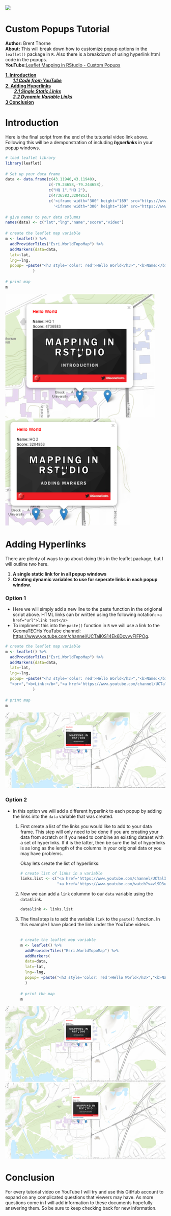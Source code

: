 ![](https://pbs.twimg.com/profile_banners/812364475772837889/1483851647/1500x500)

# Custom Popups Tutorial

**Author:** Brent Thorne <br>
**About:** This will break down how to customize popup options in the `leaflet()` package in `R`. Also there is a breakdown of using hyperlink html code in the popups.<br>
**YouTube:**[Leaflet Mapping in RStudio - Custom Popups](https://www.youtube.com/watch?v=mTTuUGisxDk)

**[1. Introduction](https://github.com/GeomaTECHs/tutorials/blob/master/custom_popups/add_hyperlinks.md#introduction)**<br>
&nbsp;&nbsp;&nbsp;&nbsp;&nbsp;&nbsp;**_[1.1 Code from YouTube](https://github.com/GeomaTECHs/tutorials/blob/master/custom_popups/add_hyperlinks.md#youtube-code)_**<br>
**[2. Adding Hyperlinks](https://github.com/GeomaTECHs/tutorials/blob/master/custom_popups/add_hyperlinks.md#introduction)**<br>
&nbsp;&nbsp;&nbsp;&nbsp;&nbsp;&nbsp; **_[2.1 Single Static Links](https://github.com/GeomaTECHs/tutorials/blob/master/custom_popups/add_hyperlinks.md#option-1)_**<br>
&nbsp;&nbsp;&nbsp;&nbsp;&nbsp;&nbsp;**_[2.2 Dynamic Variable Links](https://github.com/GeomaTECHs/tutorials/blob/master/custom_popups/add_hyperlinks.md#option-2)_**<br>
**[3 Conclusion](https://github.com/GeomaTECHs/tutorials/blob/master/custom_popups/add_hyperlinks.md#conclusion)**


# Introduction

Here is the final script from the end of the tutuorial video link above. Following this will be a demponstration of including **_hyperlinks_** in your popup windows.

```r
# load leaflet library
library(leaflet)

# Set up your data frame
data <- data.frame(c(43.11940,43.11940),
                   c(-79.24658,-79.244658),
                   c("HQ 1","HQ 2"),
                   c(4736583,3204853),
                   c('<iframe width="300" height="169" src="https://www.youtube.com/embed/vl9D3uTk36k?showinfo=0" frameborder="0" allowfullscreen></iframe>',
                     '<iframe width="300" height="169" src="https://www.youtube.com/embed/dBk8gGX1MNk?showinfo=0" frameborder="0" allowfullscreen></iframe>'))

# give names to your data columns
names(data) <- c("lat","lng","name","score","video")

# create the leaflet map variable
m <- leaflet() %>% 
  addProviderTiles("Esri.WorldTopoMap") %>% 
  addMarkers(data=data,
  lat=~lat,
  lng=~lng,
  popup= ~paste("<h3 style='color: red'>Hello World</h3>","<b>Name:</b>",name,"<br>","<b>Score:</b>",score, video, sep=" ")
            )
  
# print map
m
```
![](https://raw.githubusercontent.com/GeomaTECHs/tutorials/master/custom_popups/Sketch2.png)![](https://raw.githubusercontent.com/GeomaTECHs/tutorials/master/custom_popups/Sketch3.png)
# Adding Hyperlinks
There are plenty of ways to go about doing this in the leaflet package, but I will outline two here.

1.  **A single static link for in all popup windows**
2.  **Creating dynamic variables to use for seperate links in each popup window.**

### Option 1
- Here we will simply add a new line to the paste function in the origional script above. HTML links can br written using the following notation: ```<a href="url">link text</a>```
- To impliment this into the `paste()` function in `R` we will use a link to the GeomaTECHs YouTube channel: https://www.youtube.com/channel/UCTalI0S14Ek6DcvvvFIFPOg.


```r
# create the leaflet map variable
m <- leaflet() %>% 
  addProviderTiles("Esri.WorldTopoMap") %>% 
  addMarkers(data=data,
  lat=~lat,
  lng=~lng,
  popup= ~paste("<h3 style='color: red'>Hello World</h3>","<b>Name:</b>",name,"<br>","<b>Score:</b>",score, video,
  "<br>","<b>Link:</b>","<a href='https://www.youtube.com/channel/UCTalI0S14Ek6DcvvvFIFPOg'>GeomaTECHs YT Channel</a>",sep=" ")
            )
  
# print map
m
```
![](https://raw.githubusercontent.com/GeomaTECHs/tutorials/master/custom_popups/Sketch.png)

### Option 2

- In this option we will add a different hyperlink to each popup by adding the links into the `data` variable that was created.
    1. First create a list of the links you would like to add to your data frame. This step will only need to be done if you are creating your data from scratch or if you need to combine an existing dataset with a set of hyperlinks. If it is the latter, then be sure the list of hyperlinks is as long as the length of the columns in your origional data or you may have problems.<br>
    
       Okay lets create the list of hyperlinks:
       ```r
       # create list of links in a variable
       links.list <- c("<a href='https://www.youtube.com/channel/UCTalI0S14Ek6DcvvvFIFPOg'>GeomaTECHs YT Channel</a>",
                       "<a href='https://www.youtube.com/watch?v=vl9D3uTk36k'>GeomaTECHs Tutorial</a>")
       ```
    2. Now we can add a `link` colummn to our `data` variable using the `data$link`.
       ```r
       data$link <- links.list    
       ```
    3. The final step is to add the variable `link` to the `paste()` function. In this example I have placed the link under the YouTube videos.
       ```r

       # create the leaflet map variable
       m <- leaflet() %>% 
         addProviderTiles("Esri.WorldTopoMap") %>% 
         addMarkers(
         data=data,
         lat=~lat,
         lng=~lng,
         popup= ~paste("<h3 style='color: red'>Hello World</h3>","<b>Name:</b>",name,"<br>","<b>Score:</b>",score, video,link,sep=" ")
         )

       # print the map
       m    
       ```
![](https://raw.githubusercontent.com/GeomaTECHs/tutorials/master/custom_popups/Sketch.png)
![](https://raw.githubusercontent.com/GeomaTECHs/tutorials/master/custom_popups/Sketch1.png)

# Conclusion
For every tutorial video on YouTube I will try and use this GitHub account to expand on any complicated questions that viewers may have. As more questions come in I will add information to these documents hopefully answering them. So be sure to keep checking back for new information.
